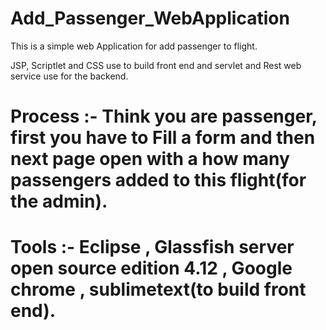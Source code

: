 # Add_Passenger_WebApplication 

This is a simple web Application for add passenger to flight. 

JSP, Scriptlet and CSS use to build front end and servlet and Rest web service use for the backend.

# Process :- Think you are passenger, first you have to Fill a form and then next page open with a how many passengers added to this flight(for the admin).

# Tools :- Eclipse , Glassfish server open source edition 4.12 , Google chrome , sublimetext(to build front end).
